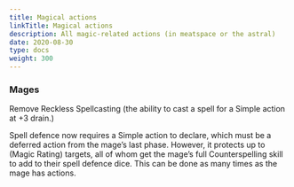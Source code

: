 ```yaml
---
title: Magical actions
linkTitle: Magical actions
description: All magic-related actions (in meatspace or the astral)
date: 2020-08-30
type: docs
weight: 300
---
```




### Mages

Remove Reckless Spellcasting (the ability to cast a spell for a Simple action at +3 drain.)

Spell defence now requires a Simple action to declare, which must be a deferred action from the mage’s last phase. However, it protects up to (Magic Rating) targets, all of whom get the mage’s full Counterspelling skill to add to their spell defence dice. This can be done as many times as the mage has actions. 

